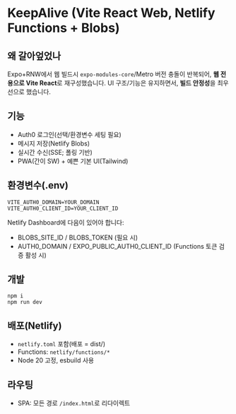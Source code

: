 # KeepAlive (Vite React Web, Netlify Functions + Blobs)

## 왜 갈아엎었나
Expo+RNW에서 웹 빌드시 `expo-modules-core`/Metro 버전 충돌이 반복되어, **웹 전용으로 Vite React**로 재구성했습니다.
UI 구조/기능은 유지하면서, **빌드 안정성**을 최우선으로 했습니다.

## 기능
- Auth0 로그인(선택/환경변수 세팅 필요)
- 메시지 저장(Netlify Blobs)
- 실시간 수신(SSE; 폴링 기반)
- PWA(간이 SW) + 예쁜 기본 UI(Tailwind)

## 환경변수(.env)
```
VITE_AUTH0_DOMAIN=YOUR_DOMAIN
VITE_AUTH0_CLIENT_ID=YOUR_CLIENT_ID
```
Netlify Dashboard에 다음이 있어야 합니다:
- BLOBS_SITE_ID / BLOBS_TOKEN (필요 시)
- AUTH0_DOMAIN / EXPO_PUBLIC_AUTH0_CLIENT_ID (Functions 토큰 검증 활성 시)

## 개발
```
npm i
npm run dev
```

## 배포(Netlify)
- `netlify.toml` 포함(배포 = dist/)
- Functions: `netlify/functions/*`
- Node 20 고정, esbuild 사용

## 라우팅
- SPA: 모든 경로 `/index.html`로 리다이렉트
